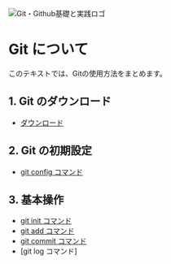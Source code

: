 ![Git・Github基礎と実践ロゴ](./image/logo.jpg)
# Git について
このテキストでは、Gitの使用方法をまとめます。
## 1. Git のダウンロード
* [ダウンロード](module1.md)
## 2. Git の初期設定
* [git config コマンド](module2.md)
## 3. 基本操作
* [git init コマンド](module3-1.md)
* [git add コマンド](module3-2.md)
* [git commit コマンド](module3-3.md)
* [git log コマンド]
